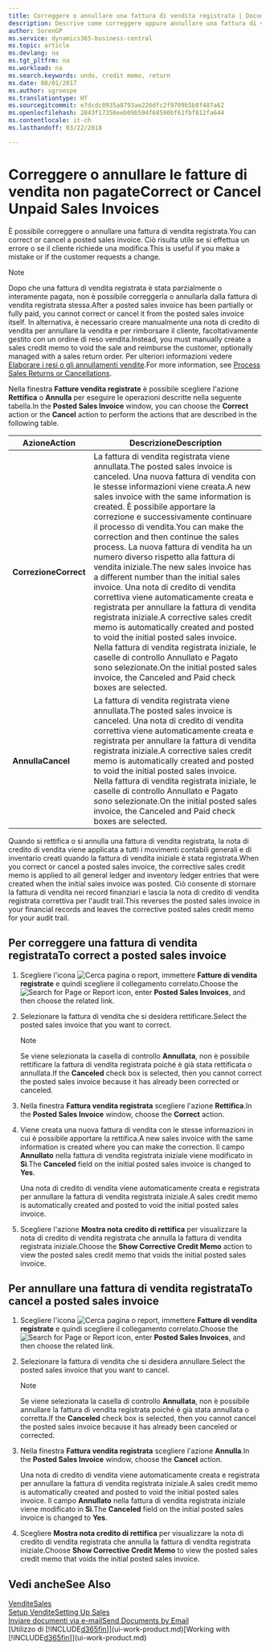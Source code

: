 ```yaml
---
title: Correggere o annullare una fattura di vendita registrata | Documenti Microsoft
description: Descrive come correggere oppure annullare una fattura di vendita registrata e collegarla a una nota di credito di vendita.
author: SorenGP
ms.service: dynamics365-business-central
ms.topic: article
ms.devlang: na
ms.tgt_pltfrm: na
ms.workload: na
ms.search.keywords: undo, credit memo, return
ms.date: 08/01/2017
ms.author: sgroespe
ms.translationtype: HT
ms.sourcegitcommit: e7dcdc0935a8793ae226dfc2f9709b5b8f487a62
ms.openlocfilehash: 2843f17350eeb09b594f68590bf61fbf812fa644
ms.contentlocale: it-ch
ms.lasthandoff: 03/22/2018

---
```

# <a name="correct-or-cancel-unpaid-sales-invoices"></a><span data-ttu-id="be7e8-103">Correggere o annullare le fatture di vendita non pagate</span><span class="sxs-lookup"><span data-stu-id="be7e8-103">Correct or Cancel Unpaid Sales Invoices</span></span>
<span data-ttu-id="be7e8-104">È possibile correggere o annullare una fattura di vendita registrata.</span><span class="sxs-lookup"><span data-stu-id="be7e8-104">You can correct or cancel a posted sales invoice.</span></span> <span data-ttu-id="be7e8-105">Ciò risulta utile se si effettua un errore o se il cliente richiede una modifica.</span><span class="sxs-lookup"><span data-stu-id="be7e8-105">This is useful if you make a mistake or if the customer requests a change.</span></span>

> [!NOTE]  
>   <span data-ttu-id="be7e8-106">Dopo che una fattura di vendita registrata è stata parzialmente o interamente pagata, non è possibile correggerla o annullarla dalla fattura di vendita registrata stessa.</span><span class="sxs-lookup"><span data-stu-id="be7e8-106">After a posted sales invoice has been partially or fully paid, you cannot correct or cancel it from the posted sales invoice itself.</span></span> <span data-ttu-id="be7e8-107">In alternativa, è necessario creare manualmente una nota di credito di vendita per annullare la vendita e per rimborsare il cliente, facoltativamente gestito con un ordine di reso vendita.</span><span class="sxs-lookup"><span data-stu-id="be7e8-107">Instead, you must manually create a sales credit memo to void the sale and reimburse the customer, optionally managed with a sales return order.</span></span> <span data-ttu-id="be7e8-108">Per ulteriori informazioni vedere [Elaborare i resi o gli annullamenti vendite](sales-how-process-sales-returns-cancellations.md).</span><span class="sxs-lookup"><span data-stu-id="be7e8-108">For more information, see [Process Sales Returns or Cancellations](sales-how-process-sales-returns-cancellations.md).</span></span>

<span data-ttu-id="be7e8-109">Nella finestra **Fatture vendita registrate** è possibile scegliere l'azione **Rettifica** o **Annulla** per eseguire le operazioni descritte nella seguente tabella.</span><span class="sxs-lookup"><span data-stu-id="be7e8-109">In the **Posted Sales Invoice** window, you can choose the **Correct** action or the **Cancel** action to perform the actions that are described in the following table.</span></span>

| <span data-ttu-id="be7e8-110">Azione</span><span class="sxs-lookup"><span data-stu-id="be7e8-110">Action</span></span> | <span data-ttu-id="be7e8-111">Descrizione</span><span class="sxs-lookup"><span data-stu-id="be7e8-111">Description</span></span> |
| --- | --- |
| <span data-ttu-id="be7e8-112">**Correzione**</span><span class="sxs-lookup"><span data-stu-id="be7e8-112">**Correct**</span></span> |<span data-ttu-id="be7e8-113">La fattura di vendita registrata viene annullata.</span><span class="sxs-lookup"><span data-stu-id="be7e8-113">The posted sales invoice is canceled.</span></span> <span data-ttu-id="be7e8-114">Una nuova fattura di vendita con le stesse informazioni viene creata.</span><span class="sxs-lookup"><span data-stu-id="be7e8-114">A new sales invoice with the same information is created.</span></span> <span data-ttu-id="be7e8-115">È possibile apportare la correzione e successivamente continuare il processo di vendita.</span><span class="sxs-lookup"><span data-stu-id="be7e8-115">You can make the correction and then continue the sales process.</span></span> <span data-ttu-id="be7e8-116">La nuova fattura di vendita ha un numero diverso rispetto alla fattura di vendita iniziale.</span><span class="sxs-lookup"><span data-stu-id="be7e8-116">The new sales invoice has a different number than the initial sales invoice.</span></span> <span data-ttu-id="be7e8-117">Una nota di credito di vendita correttiva viene automaticamente creata e registrata per annullare la fattura di vendita registrata iniziale.</span><span class="sxs-lookup"><span data-stu-id="be7e8-117">A corrective sales credit memo is automatically created and posted to void the initial posted sales invoice.</span></span> <span data-ttu-id="be7e8-118">Nella fattura di vendita registrata iniziale, le caselle di controllo Annullato e Pagato sono selezionate.</span><span class="sxs-lookup"><span data-stu-id="be7e8-118">On the initial posted sales invoice, the Canceled and Paid check boxes are selected.</span></span> |
| <span data-ttu-id="be7e8-119">**Annulla**</span><span class="sxs-lookup"><span data-stu-id="be7e8-119">**Cancel**</span></span> |<span data-ttu-id="be7e8-120">La fattura di vendita registrata viene annullata.</span><span class="sxs-lookup"><span data-stu-id="be7e8-120">The posted sales invoice is canceled.</span></span> <span data-ttu-id="be7e8-121">Una nota di credito di vendita correttiva viene automaticamente creata e registrata per annullare la fattura di vendita registrata iniziale.</span><span class="sxs-lookup"><span data-stu-id="be7e8-121">A corrective sales credit memo is automatically created and posted to void the initial posted sales invoice.</span></span> <span data-ttu-id="be7e8-122">Nella fattura di vendita registrata iniziale, le caselle di controllo Annullato e Pagato sono selezionate.</span><span class="sxs-lookup"><span data-stu-id="be7e8-122">On the initial posted sales invoice, the Canceled and Paid check boxes are selected.</span></span> |

<span data-ttu-id="be7e8-123">Quando si rettifica o si annulla una fattura di vendita registrata, la nota di credito di vendita viene applicata a tutti i movimenti contabili generali e di inventario creati quando la fattura di vendita iniziale è stata registrata.</span><span class="sxs-lookup"><span data-stu-id="be7e8-123">When you correct or cancel a posted sales invoice, the corrective sales credit memo is applied to all general ledger and inventory ledger entries that were created when the initial sales invoice was posted.</span></span> <span data-ttu-id="be7e8-124">Ciò consente di stornare la fattura di vendita nei record finanziari e lascia la nota di credito di vendita registrata correttiva per l'audit trail.</span><span class="sxs-lookup"><span data-stu-id="be7e8-124">This reverses the posted sales invoice in your financial records and leaves the corrective posted sales credit memo for your audit trail.</span></span>

## <a name="to-correct-a-posted-sales-invoice"></a><span data-ttu-id="be7e8-125">Per correggere una fattura di vendita registrata</span><span class="sxs-lookup"><span data-stu-id="be7e8-125">To correct a posted sales invoice</span></span>
1. <span data-ttu-id="be7e8-126">Scegliere l'icona ![Cerca pagina o report](media/ui-search/search_small.png "icona Cerca pagina o report"), immettere **Fatture di vendita registrate** e quindi scegliere il collegamento correlato.</span><span class="sxs-lookup"><span data-stu-id="be7e8-126">Choose the ![Search for Page or Report](media/ui-search/search_small.png "Search for Page or Report icon") icon, enter **Posted Sales Invoices**, and then choose the related link.</span></span>  
2. <span data-ttu-id="be7e8-127">Selezionare la fattura di vendita che si desidera rettificare.</span><span class="sxs-lookup"><span data-stu-id="be7e8-127">Select the posted sales invoice that you want to correct.</span></span>

    > [!NOTE]  
    >   <span data-ttu-id="be7e8-128">Se viene selezionata la casella di controllo **Annullata**, non è possibile rettificare la fattura di vendita registrata poiché è già stata rettificata o annullata.</span><span class="sxs-lookup"><span data-stu-id="be7e8-128">If the **Canceled** check box is selected, then you cannot correct the posted sales invoice because it has already been corrected or canceled.</span></span>
3. <span data-ttu-id="be7e8-129">Nella finestra **Fattura vendita registrata** scegliere l'azione **Rettifica**.</span><span class="sxs-lookup"><span data-stu-id="be7e8-129">In the **Posted Sales Invoice** window, choose the **Correct** action.</span></span>  
4. <span data-ttu-id="be7e8-130">Viene creata una nuova fattura di vendita con le stesse informazioni in cui è possibile apportare la rettifica.</span><span class="sxs-lookup"><span data-stu-id="be7e8-130">A new sales invoice with the same information is created where you can make the correction.</span></span> <span data-ttu-id="be7e8-131">Il campo **Annullato** nella fattura di vendita registrata iniziale viene modificato in **Sì**.</span><span class="sxs-lookup"><span data-stu-id="be7e8-131">The **Canceled** field on the initial posted sales invoice is changed to **Yes**.</span></span>

    <span data-ttu-id="be7e8-132">Una nota di credito di vendita viene automaticamente creata e registrata per annullare la fattura di vendita registrata iniziale.</span><span class="sxs-lookup"><span data-stu-id="be7e8-132">A sales credit memo is automatically created and posted to void the initial posted sales invoice.</span></span>
5. <span data-ttu-id="be7e8-133">Scegliere l'azione **Mostra nota credito di rettifica** per visualizzare la nota di credito di vendita registrata che annulla la fattura di vendita registrata iniziale.</span><span class="sxs-lookup"><span data-stu-id="be7e8-133">Choose the **Show Corrective Credit Memo** action to view the posted sales credit memo that voids the initial posted sales invoice.</span></span>

## <a name="to-cancel-a-posted-sales-invoice"></a><span data-ttu-id="be7e8-134">Per annullare una fattura di vendita registrata</span><span class="sxs-lookup"><span data-stu-id="be7e8-134">To cancel a posted sales invoice</span></span>
1. <span data-ttu-id="be7e8-135">Scegliere l'icona ![Cerca pagina o report](media/ui-search/search_small.png "icona Cerca pagina o report"), immettere **Fatture di vendita registrate** e quindi scegliere il collegamento correlato.</span><span class="sxs-lookup"><span data-stu-id="be7e8-135">Choose the ![Search for Page or Report](media/ui-search/search_small.png "Search for Page or Report icon") icon, enter **Posted Sales Invoices**, and then choose the related link.</span></span>  
2. <span data-ttu-id="be7e8-136">Selezionare la fattura di vendita che si desidera annullare.</span><span class="sxs-lookup"><span data-stu-id="be7e8-136">Select the posted sales invoice that you want to cancel.</span></span>

    > [!NOTE]  
    >   <span data-ttu-id="be7e8-137">Se viene selezionata la casella di controllo **Annullata**, non è possibile annullare la fattura di vendita registrata poiché è già stata annullata o corretta.</span><span class="sxs-lookup"><span data-stu-id="be7e8-137">If the **Canceled** check box is selected, then you cannot cancel the posted sales invoice because it has already been canceled or corrected.</span></span>
3. <span data-ttu-id="be7e8-138">Nella finestra **Fattura vendita registrata** scegliere l'azione **Annulla**.</span><span class="sxs-lookup"><span data-stu-id="be7e8-138">In the **Posted Sales Invoice** window, choose the **Cancel** action.</span></span>

    <span data-ttu-id="be7e8-139">Una nota di credito di vendita viene automaticamente creata e registrata per annullare la fattura di vendita registrata iniziale.</span><span class="sxs-lookup"><span data-stu-id="be7e8-139">A sales credit memo is automatically created and posted to void the initial posted sales invoice.</span></span> <span data-ttu-id="be7e8-140">Il campo **Annullato** nella fattura di vendita registrata iniziale viene modificato in **Sì**.</span><span class="sxs-lookup"><span data-stu-id="be7e8-140">The **Canceled** field on the initial posted sales invoice is changed to **Yes**.</span></span>
4. <span data-ttu-id="be7e8-141">Scegliere **Mostra nota credito di rettifica** per visualizzare la nota di credito di vendita registrata che annulla la fattura di vendita registrata iniziale.</span><span class="sxs-lookup"><span data-stu-id="be7e8-141">Choose **Show Corrective Credit Memo** to view the posted sales credit memo that voids the initial posted sales invoice.</span></span>

## <a name="see-also"></a><span data-ttu-id="be7e8-142">Vedi anche</span><span class="sxs-lookup"><span data-stu-id="be7e8-142">See Also</span></span>
[<span data-ttu-id="be7e8-143">Vendite</span><span class="sxs-lookup"><span data-stu-id="be7e8-143">Sales</span></span>](sales-manage-sales.md)  
[<span data-ttu-id="be7e8-144">Setup Vendite</span><span class="sxs-lookup"><span data-stu-id="be7e8-144">Setting Up Sales</span></span>](sales-setup-sales.md)  
[<span data-ttu-id="be7e8-145">Inviare documenti via e-mail</span><span class="sxs-lookup"><span data-stu-id="be7e8-145">Send Documents by Email</span></span>](ui-how-send-documents-email.md)  
<span data-ttu-id="be7e8-146">[Utilizzo di [!INCLUDE[d365fin](includes/d365fin_md.md)]](ui-work-product.md)</span><span class="sxs-lookup"><span data-stu-id="be7e8-146">[Working with [!INCLUDE[d365fin](includes/d365fin_md.md)]](ui-work-product.md)</span></span>


